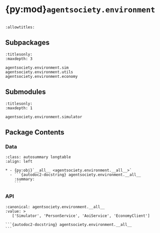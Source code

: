 # {py:mod}`agentsociety.environment`

```{py:module} agentsociety.environment
```

```{autodoc2-docstring} agentsociety.environment
:allowtitles:
```

## Subpackages

```{toctree}
:titlesonly:
:maxdepth: 3

agentsociety.environment.sim
agentsociety.environment.utils
agentsociety.environment.economy
```

## Submodules

```{toctree}
:titlesonly:
:maxdepth: 1

agentsociety.environment.simulator
```

## Package Contents

### Data

````{list-table}
:class: autosummary longtable
:align: left

* - {py:obj}`__all__ <agentsociety.environment.__all__>`
  - ```{autodoc2-docstring} agentsociety.environment.__all__
    :summary:
    ```
````

### API

````{py:data} __all__
:canonical: agentsociety.environment.__all__
:value: >
   ['Simulator', 'PersonService', 'AoiService', 'EconomyClient']

```{autodoc2-docstring} agentsociety.environment.__all__
```

````
